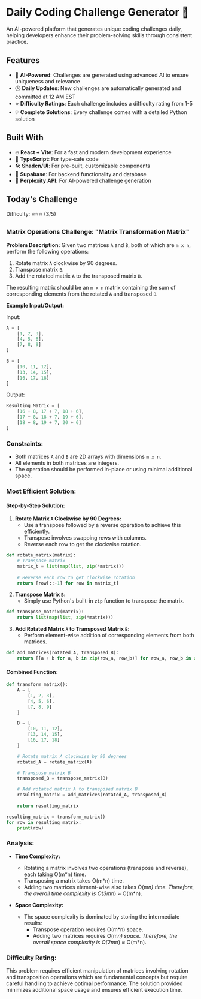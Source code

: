 # Daily Coding Challenge Generator 🚀

An AI-powered platform that generates unique coding challenges daily, helping developers enhance their problem-solving skills through consistent practice.

## Features

- 🤖 **AI-Powered**: Challenges are generated using advanced AI to ensure uniqueness and relevance
- 🕒 **Daily Updates**: New challenges are automatically generated and committed at 12 AM EST
- ⭐ **Difficulty Ratings**: Each challenge includes a difficulty rating from 1-5
- 💡 **Complete Solutions**: Every challenge comes with a detailed Python solution

## Built With

- 🔥 **React + Vite**: For a fast and modern development experience
- 🔷 **TypeScript**: For type-safe code
- 🛠️ **Shadcn/UI**: For pre-built, customizable components
- 🔌 **Supabase**: For backend functionality and database
- 🤖 **Perplexity API**: For AI-powered challenge generation

## Today's Challenge

Difficulty: ⭐⭐⭐ (3/5)

### Matrix Operations Challenge: "Matrix Transformation Matrix"

**Problem Description:**
Given two matrices `A` and `B`, both of which are `m x n`, perform the following operations:
1. Rotate matrix `A` clockwise by 90 degrees.
2. Transpose matrix `B`.
3. Add the rotated matrix `A` to the transposed matrix `B`.

The resulting matrix should be an `m x n` matrix containing the sum of corresponding elements from the rotated `A` and transposed `B`.

**Example Input/Output:**

Input:
```python
A = [
    [1, 2, 3],
    [4, 5, 6],
    [7, 8, 9]
]

B = [
    [10, 11, 12],
    [13, 14, 15],
    [16, 17, 18]
]
```

Output:
```python
Resulting Matrix = [
    [16 + 8, 17 + 7, 18 + 6],
    [17 + 8, 18 + 7, 19 + 6],
    [18 + 8, 19 + 7, 20 + 6]
]
```

### Constraints:
- Both matrices `A` and `B` are 2D arrays with dimensions `m x n`.
- All elements in both matrices are integers.
- The operation should be performed in-place or using minimal additional space.

### Most Efficient Solution:

#### Step-by-Step Solution:
1. **Rotate Matrix `A` Clockwise by 90 Degrees:**
    - Use a transpose followed by a reverse operation to achieve this efficiently.
    - Transpose involves swapping rows with columns.
    - Reverse each row to get the clockwise rotation.

```python
def rotate_matrix(matrix):
    # Transpose matrix
    matrix_t = list(map(list, zip(*matrix)))
    
    # Reverse each row to get clockwise rotation
    return [row[::-1] for row in matrix_t]
```

2. **Transpose Matrix `B`:**
    - Simply use Python's built-in `zip` function to transpose the matrix.

```python
def transpose_matrix(matrix):
    return list(map(list, zip(*matrix)))
```

3. **Add Rotated Matrix `A` to Transposed Matrix `B`:**
    - Perform element-wise addition of corresponding elements from both matrices.

```python
def add_matrices(rotated_A, transposed_B):
    return [[a + b for a, b in zip(row_a, row_b)] for row_a, row_b in zip(rotated_A, transposed_B)]
```

#### Combined Function:

```python
def transform_matrix():
    A = [
        [1, 2, 3],
        [4, 5, 6],
        [7, 8, 9]
    ]

    B = [
        [10, 11, 12],
        [13, 14, 15],
        [16, 17, 18]
    ]

    # Rotate matrix A clockwise by 90 degrees
    rotated_A = rotate_matrix(A)

    # Transpose matrix B
    transposed_B = transpose_matrix(B)

    # Add rotated matrix A to transposed matrix B
    resulting_matrix = add_matrices(rotated_A, transposed_B)
    
    return resulting_matrix

resulting_matrix = transform_matrix()
for row in resulting_matrix:
    print(row)
```

### Analysis:
- **Time Complexity:** 
    - Rotating a matrix involves two operations (transpose and reverse), each taking O(m*n) time.
    - Transposing a matrix takes O(m*n) time.
    - Adding two matrices element-wise also takes O(m*n) time.
    Therefore, the overall time complexity is O(3m*n) ≈ O(m*n).

- **Space Complexity:** 
    - The space complexity is dominated by storing the intermediate results:
      - Transpose operation requires O(m*n) space.
      - Adding two matrices requires O(m*n) space.
      Therefore, the overall space complexity is O(2m*n) ≈ O(m*n).

### Difficulty Rating:
This problem requires efficient manipulation of matrices involving rotation and transposition operations which are fundamental concepts but require careful handling to achieve optimal performance. The solution provided minimizes additional space usage and ensures efficient execution time.